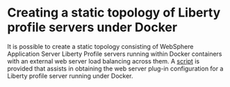# Creating a static topology of Liberty profile servers under Docker

It is possible to create a static topology consisting of WebSphere
Application Server Liberty Profile servers running within Docker
containers with an external web server load balancing across them. A
[script](gen-plugin-cfg) is provided that assists in obtaining the web
server plug-in configuration for a Liberty profile server running
under Docker.
